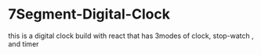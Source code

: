 # 7Segment-Digital-Clock

this is a digital clock build with react that has 3modes of clock, stop-watch , and timer
